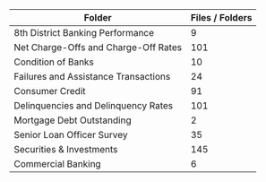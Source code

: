 | Folder                               |   Files / Folders |
|--------------------------------------|-------------------|
| 8th District Banking Performance     |                 9 |
| Net Charge-Offs and Charge-Off Rates |               101 |
| Condition of Banks                   |                10 |
| Failures and Assistance Transactions |                24 |
| Consumer Credit                      |                91 |
| Delinquencies and Delinquency Rates  |               101 |
| Mortgage Debt Outstanding            |                 2 |
| Senior Loan Officer Survey           |                35 |
| Securities & Investments             |               145 |
| Commercial Banking                   |                 6 |
